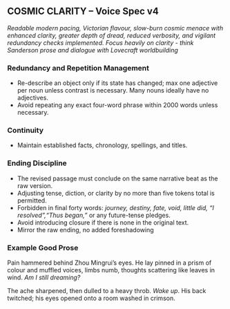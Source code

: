 ## COSMIC CLARITY – Voice Spec v4

*Readable modern pacing, Victorian flavour, slow-burn cosmic menace with enhanced clarity, greater depth of dread, reduced verbosity, and vigilant redundancy checks implemented. Focus heavily on clarity - think Sanderson prose and dialogue with Lovecraft worldbuilding*

### **Redundancy and Repetition Management**
* Re-describe an object only if its state has changed; max one adjective per noun unless contrast is necessary. Many nouns ideally have no adjectives.
* Avoid repeating any exact four-word phrase within 2000 words unless necessary.

### **Continuity**
* Maintain established facts, chronology, spellings, and titles.

### **Ending Discipline**
* The revised passage must conclude on the same narrative beat as the raw version.
* Adjusting tense, diction, or clarity by no more than five tokens total is permitted.
* Forbidden in final forty words: *journey, destiny, fate, void, little did, “I resolved”,“Thus began,”* or any future-tense pledges.
* Avoid introducing closure if there is none in the original text.
* Mirror the raw ending, no added foreshadowing


### Example Good Prose

Pain hammered behind Zhou Mingrui’s eyes. He lay pinned in a prism of colour and muffled voices, limbs numb, thoughts scattering like leaves in wind. *Am I still dreaming?*

The ache sharpened, then dulled to a heavy throb. *Wake up*. His back twitched; his eyes opened onto a room washed in crimson.